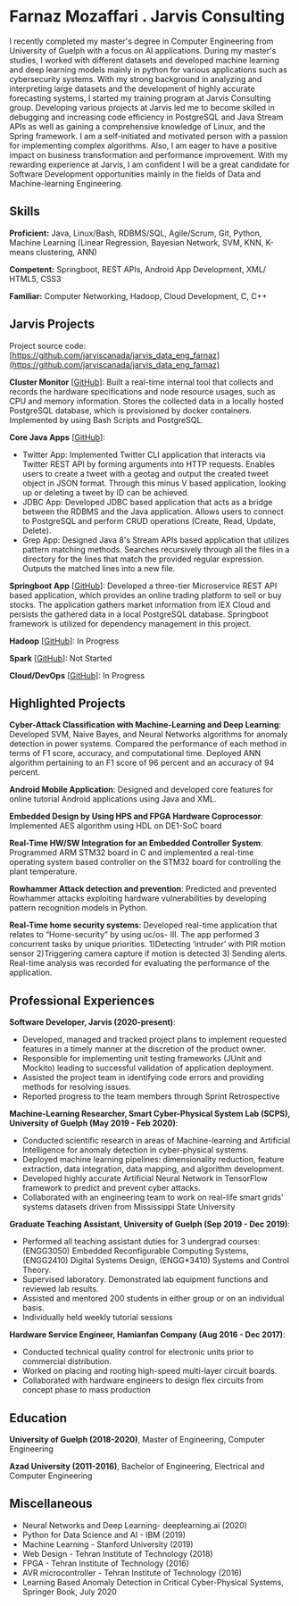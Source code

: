 # Farnaz Mozaffari . Jarvis Consulting

I recently completed my master's degree in Computer Engineering from University of Guelph with a focus on AI applications. During my master's studies, I worked with different datasets and developed machine learning and deep learning models mainly in python for various applications such as cybersecurity systems. With my strong background in analyzing and interpreting large datasets and the development of highly accurate forecasting systems, I started my training program at Jarvis Consulting group. Developing various projects at Jarvis led me to become skilled in debugging and increasing code efficiency in PostgreSQL and Java Stream APIs as well as gaining a comprehensive knowledge of Linux, and the Spring framework. I am a self-initiated and motivated person with a passion for implementing complex algorithms. Also, I am eager to have a positive impact on business transformation and performance improvement. With my rewarding experience at Jarvis, I am confident I will be a great candidate for Software Development opportunities mainly in the fields of Data and Machine-learning Engineering.

## Skills

**Proficient:** Java, Linux/Bash, RDBMS/SQL, Agile/Scrum, Git, Python, Machine Learning (Linear Regression, Bayesian Network, SVM, KNN, K-means clustering, ANN)

**Competent:** Springboot, REST APIs, Android App Development, XML/ HTML5, CSS3

**Familiar:** Computer Networking, Hadoop, Cloud Development, C, C++

## Jarvis Projects

Project source code: [https://github.com/jarviscanada/jarvis_data_eng_farnaz](https://github.com/jarviscanada/jarvis_data_eng_farnaz)


**Cluster Monitor** [[GitHub](https://github.com/jarviscanada/jarvis_data_eng_farnaz/tree/master/linux_sql)]: Built a real-time internal tool that collects and records the hardware specifications and node resource usages, such as CPU and memory information. Stores the collected data in a locally hosted PostgreSQL database, which is provisioned by docker containers. Implemented by using Bash Scripts and PostgreSQL.

**Core Java Apps** [[GitHub](https://github.com/jarviscanada/jarvis_data_eng_farnaz/tree/master/core_java)]:
      
  - Twitter App: Implemented Twitter CLI application that interacts via Twitter REST API by forming arguments into HTTP requests. Enables users to create a tweet with a geotag and output the created tweet object in JSON format. Through this minus V based application, looking up or deleting a tweet by ID can be achieved.
  - JDBC App: Developed JDBC based application that acts as a bridge between the RDBMS and the Java application. Allows users to connect to PostgreSQL and perform CRUD operations (Create, Read, Update, Delete).
  - Grep App: Designed Java 8's Stream APIs based application that utilizes pattern matching methods. Searches recursively through all the files in a directory for the lines that match the provided regular expression. Outputs the matched lines into a new file.

**Springboot App** [[GitHub](https://github.com/jarviscanada/jarvis_data_eng_farnaz/tree/master/springboot)]: Developed a three-tier Microservice REST API based application, which provides an online trading platform to sell or buy stocks. The application gathers market information from IEX Cloud and persists the gathered data in a local PostgreSQL database. Springboot framework is utilized for dependency management in this project.

**Hadoop** [[GitHub](https://github.com/jarviscanada/jarvis_data_eng_farnaz/tree/master/hadoop)]: In Progress

**Spark** [[GitHub](https://github.com/jarviscanada/jarvis_data_eng_farnaz/tree/master/spark)]: Not Started

**Cloud/DevOps** [[GitHub](https://github.com/jarviscanada/jarvis_data_eng_farnaz/tree/master/cloud_devops)]: In Progress


## Highlighted Projects
**Cyber-Attack Classification with Machine-Learning and Deep Learning**: Developed SVM, Naive Bayes, and Neural Networks algorithms for anomaly detection in power systems. Compared the performance of each method in terms of F1 score, accuracy, and computational time. Deployed ANN algorithm pertaining to an F1 score of 96 percent and an accuracy of 94 percent.

**Android Mobile Application**: Designed and developed core features for online tutorial Android applications using Java and XML.

**Embedded Design by Using HPS and FPGA Hardware Coprocessor**: Implemented AES algorithm using HDL on DE1-SoC board

**Real-Time HW/SW Integration for an Embedded Controller System**: Programmed ARM STM32 board in C and implemented a real-time operating system based controller on the STM32 board for controlling the plant temperature.

**Rowhammer Attack detection and prevention**: Predicted and prevented Rowhammer attacks exploiting hardware vulnerabilities by developing pattern recognition models in Python.

**Real-Time home security systems**: Developed real-time application that relates to “Home-security” by using uc/os- III. The app performed 3 concurrent tasks by unique priorities. 1)Detecting ‘intruder’ with PIR motion sensor 2)Triggering camera capture if motion is detected 3) Sending alerts. Real-time analysis was recorded for evaluating the performance of the application.


## Professional Experiences

**Software Developer, Jarvis (2020-present)**: 

- Developed, managed and tracked project plans to implement requested features in a timely manner at the discretion of the product owner. 
 - Responsible for implementing unit testing frameworks (JUnit and Mockito) leading to successful validation of application deployment. 
 - Assisted the project team in identifying code errors and providing methods for resolving issues. 
 - Reported progress to the team members through Sprint Retrospective

**Machine-Learning Researcher, Smart Cyber-Physical System Lab (SCPS), University of Guelph (May 2019 - Feb 2020)**: 

- Conducted scientific research in areas of Machine-learning and Artificial Intelligence for anomaly detection in cyber-physical systems. 
 - Deployed machine learning pipelines: dimensionality reduction, feature extraction, data integration, data mapping, and algorithm development. 
 - Developed highly accurate Artificial Neural Network in TensorFlow framework to predict and prevent cyber attacks. 
 - Collaborated with an engineering team to work on real-life smart grids' systems datasets driven from Mississippi State University

**Graduate Teaching Assistant, University of Guelph (Sep 2019 - Dec 2019)**: 

- Performed all teaching assistant duties for 3 undergrad courses: (ENGG3050) Embedded Reconfigurable Computing Systems, (ENGG2410) Digital Systems Design, (ENGG*3410) Systems and Control Theory. 
 - Supervised laboratory. Demonstrated lab equipment functions and reviewed lab results. 
 - Assisted and mentored 200 students in either group or on an individual basis. 
 - Individually held weekly tutorial sessions

**Hardware Service Engineer, Hamianfan Company (Aug 2016 - Dec 2017)**: 

- Conducted technical quality control for electronic units prior to commercial distribution. 
 - Worked on placing and rooting high-speed multi-layer circuit boards. 
 - Collaborated with hardware engineers to design flex circuits from concept phase to mass production


## Education
**University of Guelph (2018-2020)**, Master of Engineering, Computer Engineering

**Azad University (2011-2016)**, Bachelor of Engineering, Electrical and Computer Engineering


## Miscellaneous
- Neural Networks and Deep Learning- deeplearning.ai (2020)
- Python for Data Science and AI - IBM (2019)
- Machine Learning - Stanford University (2019)
- Web Design - Tehran Institute of Technology (2018)
- FPGA - Tehran Institute of Technology (2016)
- AVR microcontroller - Tehran Institute of Technology (2016)
- Learning Based Anomaly Detection in Critical Cyber-Physical Systems, Springer Book, July 2020